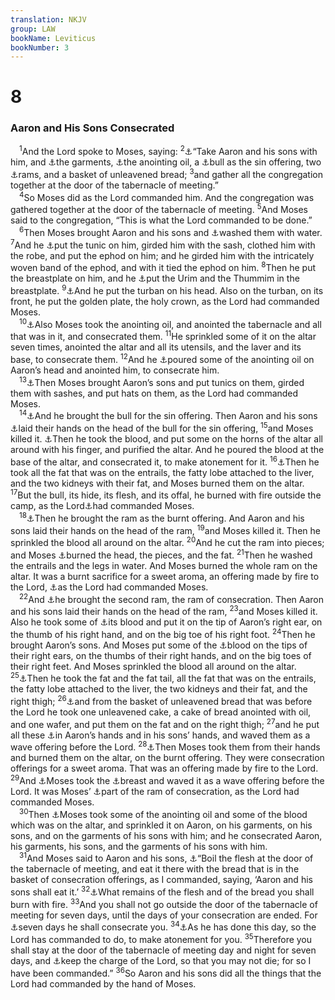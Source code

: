 ```yaml
---
translation: NKJV
group: LAW
bookName: Leviticus 
bookNumber: 3
---
```


<div class="title"><h1>8</h1><h3>Aaron and His Sons Consecrated</h3></div>
<span class="verse le_8_1"> <sup>1</sup>And the Lord spoke to Moses, saying: </span>
<span class="verse le_8_2"><sup>2</sup><a data-toggle="tooltip" data-placement="bottom" title="Ex. 29:1–3">⚓</a>“Take Aaron and his sons with him, and <a data-toggle="tooltip" data-placement="bottom" title="Ex. 28:2, 4">⚓</a>the garments, <a data-toggle="tooltip" data-placement="bottom" title="Ex. 30:24, 25">⚓</a>the anointing oil, a <a data-toggle="tooltip" data-placement="bottom" title="Ex. 29:10">⚓</a>bull as the sin offering, two <a data-toggle="tooltip" data-placement="bottom" title="Ex. 29:15, 19">⚓</a>rams, and a basket of unleavened bread; </span>
<span class="verse le_8_3"><sup>3</sup>and gather all the congregation together at the door of the tabernacle of meeting.”<br/></span>
<span class="verse le_8_4"> <sup>4</sup>So Moses did as the Lord commanded him. And the congregation was gathered together at the door of the tabernacle of meeting. </span>
<span class="verse le_8_5"><sup>5</sup>And Moses said to the congregation, “This is what the Lord commanded to be done.”<br/></span>
<span class="verse le_8_6"> <sup>6</sup>Then Moses brought Aaron and his sons and <a data-toggle="tooltip" data-placement="bottom" title="Ex. 30:20; Heb. 10:22">⚓</a>washed them with water. </span>
<span class="verse le_8_7"><sup>7</sup>And he <a data-toggle="tooltip" data-placement="bottom" title="Ex. 39:1–31">⚓</a>put the tunic on him, girded him with the sash, clothed him with the robe, and put the ephod on him; and he girded him with the intricately woven band of the ephod, and with it tied the ephod on him. </span>
<span class="verse le_8_8"><sup>8</sup>Then he put the breastplate on him, and he <a data-toggle="tooltip" data-placement="bottom" title="Ex. 28:30; Num. 27:21; Deut. 33:8; 1 Sam. 28:6; Ezra 2:63; Neh. 7:65">⚓</a>put the Urim and the Thummim in the breastplate. </span>
<span class="verse le_8_9"><sup>9</sup><a data-toggle="tooltip" data-placement="bottom" title="Ex. 28:36, 37; 29:6">⚓</a>And he put the turban on his head. Also on the turban, on its front, he put the golden plate, the holy crown, as the Lord had commanded Moses.<br/></span>
<span class="verse le_8_10"> <sup>10</sup><a data-toggle="tooltip" data-placement="bottom" title="Ex. 30:26–29; 40:10, 11; Lev. 8:2">⚓</a>Also Moses took the anointing oil, and anointed the tabernacle and all that was in it, and consecrated them. </span>
<span class="verse le_8_11"><sup>11</sup>He sprinkled some of it on the altar seven times, anointed the altar and all its utensils, and the laver and its base, to consecrate them. </span>
<span class="verse le_8_12"><sup>12</sup>And he <a data-toggle="tooltip" data-placement="bottom" title="Ex. 29:7; 30:30; Lev. 21:10, 12; Ps. 133:2">⚓</a>poured some of the anointing oil on Aaron’s head and anointed him, to consecrate him.<br/></span>
<span class="verse le_8_13"> <sup>13</sup><a data-toggle="tooltip" data-placement="bottom" title="Ex. 29:8, 9">⚓</a>Then Moses brought Aaron’s sons and put tunics on them, girded them with sashes, and put hats on them, as the Lord had commanded Moses.<br/></span>
<span class="verse le_8_14"> <sup>14</sup><a data-toggle="tooltip" data-placement="bottom" title="Ex. 29:10; Ps. 66:15; Ezek. 43:19">⚓</a>And he brought the bull for the sin offering. Then Aaron and his sons <a data-toggle="tooltip" data-placement="bottom" title="Lev. 4:4">⚓</a>laid their hands on the head of the bull for the sin offering, </span>
<span class="verse le_8_15"><sup>15</sup>and Moses killed it. <a data-toggle="tooltip" data-placement="bottom" title="Ex. 29:12, 36; Lev. 4:7; Ezek. 43:20, 26; (Heb. 9:22)">⚓</a>Then he took the blood, and put some on the horns of the altar all around with his finger, and purified the altar. And he poured the blood at the base of the altar, and consecrated it, to make atonement for it. </span>
<span class="verse le_8_16"><sup>16</sup><a data-toggle="tooltip" data-placement="bottom" title="Ex. 29:13; Lev. 4:8">⚓</a>Then he took all the fat that was on the entrails, the fatty lobe attached to the liver, and the two kidneys with their fat, and Moses burned them on the altar. </span>
<span class="verse le_8_17"><sup>17</sup>But the bull, its hide, its flesh, and its offal, he burned with fire outside the camp, as the Lord<a data-toggle="tooltip" data-placement="bottom" title="Ex. 29:14; Lev. 4:11, 12">⚓</a>had commanded Moses.<br/></span>
<span class="verse le_8_18"> <sup>18</sup><a data-toggle="tooltip" data-placement="bottom" title="Ex. 29:15">⚓</a>Then he brought the ram as the burnt offering. And Aaron and his sons laid their hands on the head of the ram, </span>
<span class="verse le_8_19"><sup>19</sup>and Moses killed it. Then he sprinkled the blood all around on the altar. </span>
<span class="verse le_8_20"><sup>20</sup>And he cut the ram into pieces; and Moses <a data-toggle="tooltip" data-placement="bottom" title="Lev. 1:8">⚓</a>burned the head, the pieces, and the fat. </span>
<span class="verse le_8_21"><sup>21</sup>Then he washed the entrails and the legs in water. And Moses burned the whole ram on the altar. It was a burnt sacrifice for a sweet aroma, an offering made by fire to the Lord, <a data-toggle="tooltip" data-placement="bottom" title="Ex. 29:18">⚓</a>as the Lord had commanded Moses.<br/></span>
<span class="verse le_8_22"> <sup>22</sup>And <a data-toggle="tooltip" data-placement="bottom" title="Ex. 29:19, 31; Lev. 8:2">⚓</a>he brought the second ram, the ram of consecration. Then Aaron and his sons laid their hands on the head of the ram, </span>
<span class="verse le_8_23"><sup>23</sup>and Moses killed it. Also he took some of <a data-toggle="tooltip" data-placement="bottom" title="Ex. 29:20, 21; Lev. 14:14">⚓</a>its blood and put it on the tip of Aaron’s right ear, on the thumb of his right hand, and on the big toe of his right foot. </span>
<span class="verse le_8_24"><sup>24</sup>Then he brought Aaron’s sons. And Moses put some of the <a data-toggle="tooltip" data-placement="bottom" title="(Heb. 9:13, 14, 18–23)">⚓</a>blood on the tips of their right ears, on the thumbs of their right hands, and on the big toes of their right feet. And Moses sprinkled the blood all around on the altar. </span>
<span class="verse le_8_25"><sup>25</sup><a data-toggle="tooltip" data-placement="bottom" title="Ex. 29:22">⚓</a>Then he took the fat and the fat tail, all the fat that was on the entrails, the fatty lobe attached to the liver, the two kidneys and their fat, and the right thigh; </span>
<span class="verse le_8_26"><sup>26</sup><a data-toggle="tooltip" data-placement="bottom" title="Ex. 29:23">⚓</a>and from the basket of unleavened bread that was before the Lord he took one unleavened cake, a cake of bread anointed with oil, and one wafer, and put them on the fat and on the right thigh; </span>
<span class="verse le_8_27"><sup>27</sup>and he put all these <a data-toggle="tooltip" data-placement="bottom" title="Ex. 29:24; Lev. 7:30, 34">⚓</a>in Aaron’s hands and in his sons’ hands, and waved them as a wave offering before the Lord. </span>
<span class="verse le_8_28"><sup>28</sup><a data-toggle="tooltip" data-placement="bottom" title="Ex. 29:25">⚓</a>Then Moses took them from their hands and burned them on the altar, on the burnt offering. They were consecration offerings for a sweet aroma. That was an offering made by fire to the Lord. </span>
<span class="verse le_8_29"><sup>29</sup>And <a data-toggle="tooltip" data-placement="bottom" title="Ps. 99:6">⚓</a>Moses took the <a data-toggle="tooltip" data-placement="bottom" title="Ex. 29:27">⚓</a>breast and waved it as a wave offering before the Lord. It was Moses’ <a data-toggle="tooltip" data-placement="bottom" title="Ex. 29:26">⚓</a>part of the ram of consecration, as the Lord had commanded Moses.<br/></span>
<span class="verse le_8_30"> <sup>30</sup>Then <a data-toggle="tooltip" data-placement="bottom" title="Ex. 29:21; 30:30; Num. 3:3">⚓</a>Moses took some of the anointing oil and some of the blood which was on the altar, and sprinkled it on Aaron, on his garments, on his sons, and on the garments of his sons with him; and he consecrated Aaron, his garments, his sons, and the garments of his sons with him.<br/></span>
<span class="verse le_8_31"> <sup>31</sup>And Moses said to Aaron and his sons, <a data-toggle="tooltip" data-placement="bottom" title="Ex. 29:31, 32">⚓</a>“Boil the flesh at the door of the tabernacle of meeting, and eat it there with the bread that is in the basket of consecration offerings, as I commanded, saying, ‘Aaron and his sons shall eat it.’ </span>
<span class="verse le_8_32"><sup>32</sup><a data-toggle="tooltip" data-placement="bottom" title="Ex. 29:34">⚓</a>What remains of the flesh and of the bread you shall burn with fire. </span>
<span class="verse le_8_33"><sup>33</sup>And you shall not go outside the door of the tabernacle of meeting for seven days, until the days of your consecration are ended. For <a data-toggle="tooltip" data-placement="bottom" title="Ex. 29:30, 35; Lev. 10:7; Ezek. 43:25, 26">⚓</a>seven days he shall consecrate you. </span>
<span class="verse le_8_34"><sup>34</sup><a data-toggle="tooltip" data-placement="bottom" title="(Heb. 7:16)">⚓</a>As he has done this day, so the Lord has commanded to do, to make atonement for you. </span>
<span class="verse le_8_35"><sup>35</sup>Therefore you shall stay at the door of the tabernacle of meeting day and night for seven days, and <a data-toggle="tooltip" data-placement="bottom" title="Num. 1:53; 3:7; 9:19; Deut. 11:1; 1 Kin. 2:3; Ezek. 48:11">⚓</a>keep the charge of the Lord, so that you may not die; for so I have been commanded.” </span>
<span class="verse le_8_36"><sup>36</sup>So Aaron and his sons did all the things that the Lord had commanded by the hand of Moses.<br/></span>
